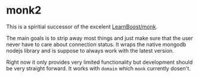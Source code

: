 # monk2

This is a spiritial successor of the excelent [LearnBoost/monk](https://github.com/LearnBoost/monk).

The main goals is to strip away most things and just make sure that the user never have to care about connection status. It wraps the native mongodb nodejs library and is suppose to always work with the latest version.

Right now it only provides very limited functionality but development should be very straight forward. It works with `domain` which `monk` currently dosen't.
